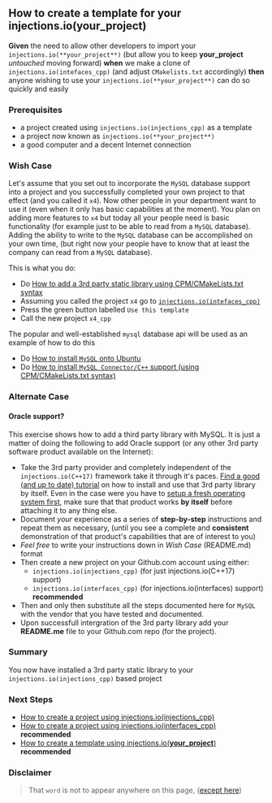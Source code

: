 ## How to create a template for your injections.io(**your_project**)
**Given** the need to allow other developers to import your `injections.io(**your_project**)` (but allow you to keep **your_project** *untouched* moving forward) **when** we make a clone of `injections.io(intefaces_cpp)` (and adjust `CMakelists.txt` accordingly) **then** anyone wishing to use your `injections.io(**your_project**)` can do so quickly and easily

### Prerequisites
 - a project created using `injections.io(injections_cpp)` as a template
 - a project now known as `injections.io(**your_project**)` 
 - a good computer and a decent Internet connection

### Wish Case
Let's assume that you set out to incorporate the `MySQL` database support into a project and you successfully completed your own project to that effect (and you called it `x4`). Now other people in your department want to use it (even when it only has basic capabilities at the moment). You plan on adding more features to `x4` but today all your people need is basic functionality (for example just to be able to read from a `MySQL` database). Adding the ability to write to the `MySQL` database can be accomplished on your own time, (but right now your people have to know that at least the company can read from a `MySQL` database).

This is what you do:
- Do [How to add a 3rd party static library using CPM/CMakeLists.txt syntax](https://github.com/perriera/for_interfaces/blob/main/injections/how-to/add-a-3rd-party/static-library/README.md) 
- Assuming you called the project `x4` go to [`injections.io(intefaces_cpp)`](https://github.com/perriera/interfaces_cpp) 
- Press the green button labelled `Use this template`
- Call the new project `x4_cpp`




The popular and well-established `mysql` database api will be used as an example of how to do this
- Do [How to install `MySQL` onto Ubuntu](https://github.com/perriera/for_interfaces/blob/main/db/mysql/README.md)
- Do [How to install `MySQL Connector/C++` support (using CPM/CMakeLists.txt syntax)](https://github.com/perriera/for_interfaces/blob/main/db/mysql/CPP.md)

### Alternate Case
#### Oracle support?
This exercise shows how to add a third party library with MySQL. It is just a matter of doing the following to add Oracle support (or any other 3rd party software product available on the Internet):
- Take the 3rd party provider and completely independent of the `injections.io(C++17)` framework take it through it's paces. [Find a good (and up to date) tutorial](https://www.udemy.com/courses/search/?src=ukw&q=how+to+install+oracle) on how to install and use that 3rd party library by itself. Even in the case were you have to [setup a fresh operating system first](https://github.com/perriera/for_interfaces/tree/main/linux), make sure that that product works **by itself** before attaching it to any thing else.
- Document *your* experience as a series of **step-by-step** instructions and repeat them as necessary, (until you see a complete and **consistent** demonstration of that product's capabilities that are of interest to you)
- *Feel free* to write your instructions down in *Wish Case* (README.md) format
- Then create a new project on your Github.com account using either:
    - `injections.io(injections_cpp)` (for just injections.io(C++17) support)
    - `injections.io(interfaces_cpp)` (for injections.io(interfaces) support) **recommended**
- Then and only then substitute all the steps documented here for `MySQL` with the vendor that you have tested and documented.  
- Upon successfull intergration of the 3rd party library add your **README.me** file to your Github.com repo (for the project).


### Summary
You now have installed a 3rd party static library to your `injections.io(injections_cpp)` based project

### Next Steps
 - [How to create a project using injections.io(injections_cpp)](https://github.com/perriera/injections_cpp)
 - [How to create a project using injections.io(interfaces_cpp)](https://github.com/perriera/interfaces_cpp) **recommended**
 - [How to create a template using injections.io(**your_project**)](https://github.com/perriera/interfaces_cpp) **recommended**

### Disclaimer
> That `word` is not to appear anywhere on this page, ([except here](https://en.wikipedia.org/wiki/Knights_Who_Say_%22Ni!%22))
